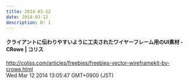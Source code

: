 ```yaml
---
title: 2014-03-12
date: 2014-03-12
description: B! 1
---
```


####   クライアントに伝わりやすいように工夫されたワイヤーフレーム用のUI素材 -CRowe | コリス
http://coliss.com/articles/freebies/freebies-vector-wireframekit-by-crowe.html<br>
Wed Mar 12 2014 13:05:47 GMT+0900 (JST)<br>


